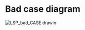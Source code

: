 # Bad case diagram 
![LSP_bad_CASE drawio](https://user-images.githubusercontent.com/36940678/147845279-23a4c04c-7f60-4ea1-996c-d8157abd3d36.png)
